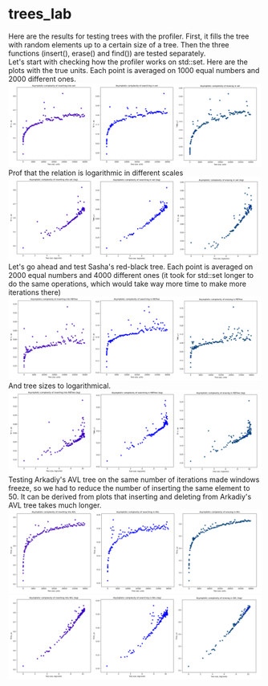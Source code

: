 # trees_lab

Here are the results for testing trees with the profiler. First, it fills the tree with random elements up to a certain size of a tree. Then the three functions (insert(), erase() and find()) are tested separately.
<br />
Let's start with checking how the profiler works on std::set. Here are the plots with the true units. Each point is averaged on 1000 equal numbers and 2000 different ones.
![picture](plots/set/set_lin.png)
Prof that the relation is logarithmic in different scales
![picture](plots/set/set_log.png)
Let's go ahead and test Sasha's red-black tree. Each point is averaged on 2000 equal numbers and 4000 different ones (it took for std::set longer to do the same operations, which would take way more time to make more iterations there)
![picture](plots/RBTree/rbtree_lin.png)
And tree sizes to logarithmical.
![picture](plots/RBTree/rbtree_log.png)
Testing Arkadiy's AVL tree on the same number of iterations made windows freeze, so we had to reduce the number of inserting the same element to 50. It can be derived from plots that inserting and deleting from Arkadiy's AVL tree takes much longer. 
![picture](plots/AVLTree/avl_lin.png)
![picture](plots/AVLTree/avl_log.png)